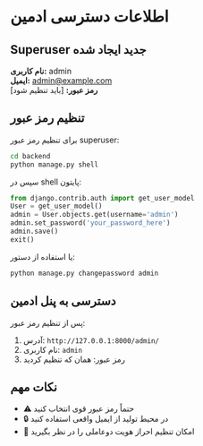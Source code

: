 # اطلاعات دسترسی ادمین

## Superuser جدید ایجاد شده

**نام کاربری:** admin  
**ایمیل:** admin@example.com  
**رمز عبور:** [باید تنظیم شود]

## تنظیم رمز عبور

برای تنظیم رمز عبور superuser:

```bash
cd backend
python manage.py shell
```

سپس در shell پایتون:

```python
from django.contrib.auth import get_user_model
User = get_user_model()
admin = User.objects.get(username='admin')
admin.set_password('your_password_here')
admin.save()
exit()
```

یا استفاده از دستور:

```bash
python manage.py changepassword admin
```

## دسترسی به پنل ادمین

پس از تنظیم رمز عبور:

1. آدرس: `http://127.0.0.1:8000/admin/`
2. نام کاربری: `admin`
3. رمز عبور: همان که تنظیم کردید

## نکات مهم

- ⚠️ حتماً رمز عبور قوی انتخاب کنید
- 🔒 در محیط تولید از ایمیل واقعی استفاده کنید
- 📱 امکان تنظیم احراز هویت دوعاملی را در نظر بگیرید 